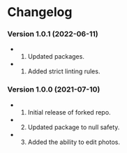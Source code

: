 Changelog
=========

### Version 1.0.1 (2022-06-11)
* 1. Updated packages.
* 1. Added strict linting rules.

### Version 1.0.0 (2021-07-10)
* 1. Initial release of forked repo.
* 2. Updated package to null safety.
* 3. Added the ability to edit photos.